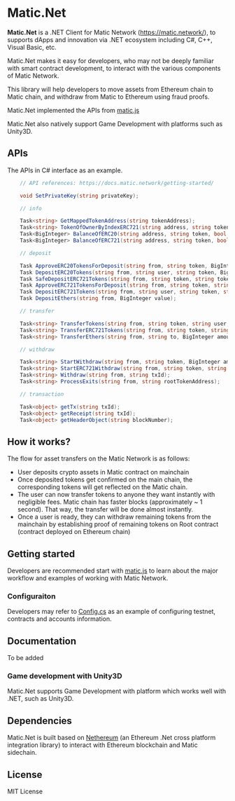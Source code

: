 # Matic.Net

**Matic.Net** is a .NET Client for Matic Network (https://matic.network/), to supports dApps and innovation via .NET ecosystem including C#, C++, Visual Basic, etc.

Matic.Net makes it easy for developers, who may not be deeply familiar with smart contract development, to interact with the various components of Matic Network.

This library will help developers to move assets from Ethereum chain to Matic chain, and withdraw from Matic to Ethereum using fraud proofs.

Matic.Net implemented the APIs from [matic.js](https://github.com/maticnetwork/matic.js)

Matic.Net also natively support Game Development with platforms such as Unity3D.

## APIs

The APIs in C# interface as an example.

```cs
    // API references: https://docs.matic.network/getting-started/

    void SetPrivateKey(string privateKey);

    // info

    Task<string> GetMappedTokenAddress(string tokenAddress);
    Task<string> TokenOfOwnerByIndexERC721(string address, string token, int index, bool parent = false);
    Task<BigInteger> BalanceOfERC20(string address, string token, bool parent = false);
    Task<BigInteger> BalanceOfERC721(string address, string token, bool parent = false);

    // deposit

    Task ApproveERC20TokensForDeposit(string from, string token, BigInteger amount);
    Task DepositERC20Tokens(string from, string user, string token, BigInteger amount);
    Task SafeDepositERC721Tokens(string from, string token, string tokenId);
    Task ApproveERC721TokensForDeposit(string from, string token, string tokenId);
    Task DepositERC721Tokens(string from, string user, string token, string tokenId);
    Task DepositEthers(string from, BigInteger value);

    // transfer

    Task<string> TransferTokens(string from, string token, string user, BigInteger amount, bool parent = false);
    Task<string> TransferERC721Tokens(string from, string token, string user, string tokenId, bool parent = false);
    Task<string> TransferEthers(string from, string to, BigInteger amount, bool parent = false, bool isCutomEth = false);

    // withdraw

    Task<string> StartWithdraw(string from, string token, BigInteger amount);
    Task<string> StartERC721Withdraw(string from, string token, string tokenId);
    Task<string> Withdraw(string from, string txId);
    Task<string> ProcessExits(string from, string rootTokenAddress);

    // transaction

    Task<object> getTx(string txId);
    Task<object> getReceipt(string txId);
    Task<object> getHeaderObject(string blockNumber);

```

## How it works?

The flow for asset transfers on the Matic Network is as follows:

- User deposits crypto assets in Matic contract on mainchain
- Once deposited tokens get confirmed on the main chain, the corresponding tokens will get reflected on the Matic chain.
- The user can now transfer tokens to anyone they want instantly with negligible fees. Matic chain has faster blocks (approximately ~ 1 second). That way, the transfer will be done almost instantly.
- Once a user is ready, they can withdraw remaining tokens from the mainchain by establishing proof of remaining tokens on Root contract (contract deployed on Ethereum chain)


## Getting started

Developers are recommended start with [matic.js](https://docs.matic.network/getting-started/) to learn about the major workflow and examples of working with Matic Network.


### Configuraiton

Developers may refer to [Config.cs](./src/MaticNetwork.Net/Config.cs) as an example of configuring testnet, contracts and accounts information.


## Documentation

To be added


### Game development with Unity3D

Matic.Net supports Game Development with platform which works well with .NET, such as Unity3D.



## Dependencies

Matic.Net is built based on [Nethereum](https://github.com/Nethereum/Nethereum) (an Ethereum .Net cross platform integration library) to interact with Ethereum blockchain and Matic sidechain.


## License

MIT License
